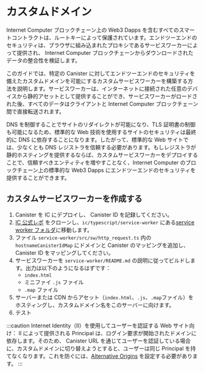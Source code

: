 # カスタムドメイン

Internet Computer ブロックチェーン上の Web3 Dapps を含むすべてのスマートコントラクトは、ルートキーによって保護されています。エンドツーエンドのセキュリティは、ブラウザに組み込まれたプロキシであるサービスワーカーによって提供され、 Internet Computer ブロックチェーンからダウンロードされたデータの整合性を検証します。

このガイドでは、特定の Canister に対してエンドツーエンドのセキュリティを備えたカスタムドメインを可能にするカスタムサービスワーカーを構築する方法を説明します。サービスワーカーは、インターネットに接続された任意のデバイスから静的アセットとして提供することができ、サービスワーカーがロードされた後、すべてのデータはクライアントと Internet Computer ブロックチェーン間で直接転送されます。

DNS を制御することでサイトのリダイレクトが可能になり、TLS 証明書の制御も可能になるため、標準的な Web 技術を使用するサイトのセキュリティは最終的に DNS に依存することになります。したがって、標準的な Web サイトでは、少なくとも DNS レジストラを信頼する必要があります。もしレジストラが静的ホスティングを提供するならば、カスタムサービスワーカーをデプロイすることで、信頼すべきエンティティを増やすことなく、Internet Computer のブロックチェーン上の標準的な Web3 Dapps にエンドツーエンドのセキュリティを提供することができます。

## カスタムサービスワーカーを作成する

1. Canister を IC にデプロイし、 Canister ID を記録してください。
2. [IC 公式レポ](https://github.com/dfinity/ic) をクローンし、`ic/typescript/service-worker` にある[service worker フォルダ](https://github.com/dfinity/ic/tree/master/typescript/service-worker)に移動します。
3. ファイル `service-worker/src/sw/http_request.ts` 内の `hostnameCanisterIdMap` にドメインと Canister のマッピングを追加し、 Canister  ID をマッピングしてください。
4. サービスワーカーを `service-worker/README.md` の説明に従ってビルドします。出力は以下のようになるはずです：
    - `index.html`
    - ミニファイ `.js` ファイル
    - `.map` ファイル
5. サーバーまたは CDN からアセット（`index.html`、`.js`、`.map`ファイル）をホスティングし、カスタムドメイン名をこのサーバーに向けます。
6. テスト

:::caution
Internet Identity（II）を使用してユーザーを認証する Web サイト向け：
II によって提供される Principal は、ログイン要求が開始されたドメインに依存します。そのため、 Canister URL を通じてユーザーを認証している場合に、カスタムドメインに切り替えようとすると、ユーザーは同じ Principal を持てなくなります。これを防ぐには、[Alternative Origins](../../references/ii-spec.md#alternative-frontend-origins) を設定する必要があります。
:::

<!--
# Custom Domains

All smart contracts, including Web3 dapps, on the Internet Computer blockchain are secured by the root key. End-to-end security is provided by a service worker, a proxy embedded in the browser, which verifies the integrity of data downloaded from the Internet Computer blockchain.

This guide shows how to build a custom service worker which enables a custom domain with end-to-end security for a specific canister. The service worker can be served as static assets from any internet-connected device and after the service worker is loaded, all data is transferred directly between the client and the Internet Computer blockchain.

Ultimately the security of any site using standard web technology depends on DNS since control of DNS allows the site to be redirected and enables control of TLS certificates. Consequently, for a standard website trust must be placed at least in the DNS registrar. If the registrar provides static hosting, deployment of a custom service worker can provide end-to-end security for standard Web3 dapps on the Internet Computer blockchain without increasing the number of entities that must be trusted.

## Creating the custom Service Worker

1. Deploy your canister to the IC and note the canister id.
1. Clone the [official IC repo](https://github.com/dfinity/ic) and navigate to the [service worker folder](https://github.com/dfinity/ic/tree/master/typescript/service-worker) located under `ic/typescript/service-worker`.
1. Map your domain to the canister ID by adding your domain-to-canister mapping to `hostnameCanisterIdMap` in the file `service-worker/src/sw/http_request.ts`.
1. Build the service worker according to the instructions in `service-worker/README.md`. The output should be:
    - an `index.html`,
    - a minified `.js` file, and
    - a `.map` file.
1. Host the assets (`index.html`, `.js` and `.map` files) from a server or CDN and point your custom domain name at this server.
1. Test.

:::caution
For websites that use Internet Identity (II) to authenticate users: The principals provided by II depend on the domain from which the login request was started. So if you authenticate your users through the canister URL and want to switch over to a custom domain, users will not have the same principals anymore. You can prevent this by setting up [Alternative Origins](../../references/ii-spec.md#alternative-frontend-origins).
:::

-->